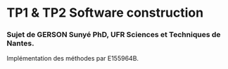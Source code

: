 # TP1 & TP2 Software construction

### Sujet de GERSON Sunyé PhD, UFR Sciences et Techniques de Nantes.

Implémentation des méthodes par E155964B.

